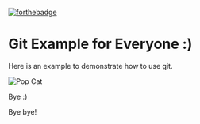 [![forthebadge](https://forthebadge.com/images/badges/contains-cat-gifs.svg)](https://forthebadge.com)
# Git Example for Everyone :) 

Here is an example to demonstrate how to use git.

![Pop Cat](https://user-images.githubusercontent.com/35027979/158066352-8f368139-bfac-41ab-a2c0-ebb95142a4d9.gif)


Bye :)

Bye bye!
